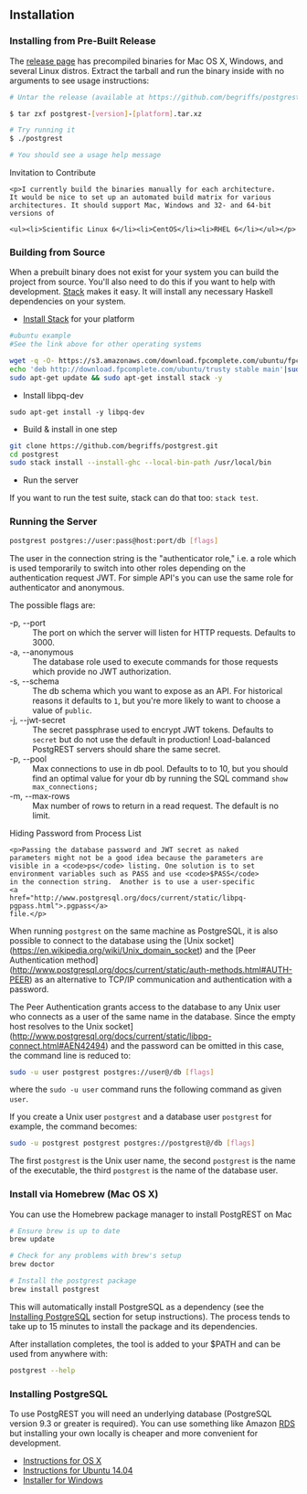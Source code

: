 ## Installation

### Installing from Pre-Built Release

The [release page](https://github.com/begriffs/postgrest/releases/latest)
has precompiled binaries for Mac OS X, Windows, and several Linux
distros.  Extract the tarball and run the binary inside with no
arguments to see usage instructions:

```sh
# Untar the release (available at https://github.com/begriffs/postgrest/releases/latest)

$ tar zxf postgrest-[version]-[platform].tar.xz

# Try running it
$ ./postgrest

# You should see a usage help message
```

<div class="admonition warning">
    <p class="admonition-title">Invitation to Contribute</p>

    <p>I currently build the binaries manually for each architecture.
    It would be nice to set up an automated build matrix for various
    architectures. It should support Mac, Windows and 32- and 64-bit
    versions of

    <ul><li>Scientific Linux 6</li><li>CentOS</li><li>RHEL 6</li></ul></p>
</div>

### Building from Source

When a prebuilt binary does not exist for your system you can build
the project from source. You'll also need to do this if you want
to help with development.
[Stack](https://github.com/commercialhaskell/stack) makes it easy.
It will install any necessary Haskell dependencies on your system.

* [Install Stack](http://docs.haskellstack.org/en/stable/README.html#how-to-install) for your platform
```bash
#ubuntu example
#See the link above for other operating systems

wget -q -O- https://s3.amazonaws.com/download.fpcomplete.com/ubuntu/fpco.key | sudo apt-key add -
echo 'deb http://download.fpcomplete.com/ubuntu/trusty stable main'|sudo tee /etc/apt/sources.list.d/fpco.list
sudo apt-get update && sudo apt-get install stack -y
```
* Install libpq-dev
```
sudo apt-get install -y libpq-dev
```
* Build & install in one step

```bash
git clone https://github.com/begriffs/postgrest.git
cd postgrest
sudo stack install --install-ghc --local-bin-path /usr/local/bin
```

* Run the server

If you want to run the test suite, stack can do that too: `stack test`.

### Running the Server

```bash
postgrest postgres://user:pass@host:port/db [flags]
```

The user in the connection string is the "authenticator role," i.e.
a role which is used temporarily to switch into other roles depending
on the authentication request JWT. For simple API's you can use the
same role for authenticator and anonymous.

The possible flags are:

<dl>
<dt>-p, --port</dt>
<dd>The port on which the server will listen for HTTP requests.
    Defaults to 3000.</dd>

<dt>-a, --anonymous</dt>
<dd>The database role used to execute commands for those requests
    which provide no JWT authorization.</dd>

<dt>-s, --schema</dt>
<dd>The db schema which you want to expose as an API. For historical
    reasons it defaults to <code>1</code>, but you're more likely
    to want to choose a value of <code>public</code>.</dd>

<dt>-j, --jwt-secret</dt>
<dd>The secret passphrase used to encrypt JWT tokens. Defaults to
    <code>secret</code> but do not use the default in production!
    Load-balanced PostgREST servers should share the same secret.</dd>

<dt>-p, --pool</dt>
<dd>Max connections to use in db pool. Defaults to to 10, but you
    should find an optimal value for your db by running the SQL
    command <code>show max_connections;</code></dd>

<dt>-m, --max-rows</dt>
<dd>Max number of rows to return in a read request. The default is
    no limit.</dd>
</dl>

<div class="admonition note">
    <p class="admonition-title">Hiding Password from Process List</p>

    <p>Passing the database password and JWT secret as naked
    parameters might not be a good idea because the parameters are
    visible in a <code>ps</code> listing. One solution is to set
    environment variables such as PASS and use <code>$PASS</code>
    in the connection string.  Another is to use a user-specific
    <a
    href="http://www.postgresql.org/docs/current/static/libpq-pgpass.html">.pgpass</a>
    file.</p>
</div>

When running `postgrest` on the same machine as PostgreSQL, it is also
possible to connect to the database using the [Unix socket]
(https://en.wikipedia.org/wiki/Unix_domain_socket) and the
[Peer Authentication method]
(http://www.postgresql.org/docs/current/static/auth-methods.html#AUTH-PEER)
as an alternative to TCP/IP communication and authentication with a password.

The Peer Authentication grants access to the database to any Unix user
who connects as a user of the same name in the database.
Since the empty host resolves to the Unix socket]
(http://www.postgresql.org/docs/current/static/libpq-connect.html#AEN42494)
and the password can be omitted in this case,
the command line is reduced to:

```sh
sudo -u user postgrest postgres://user@/db [flags]
```

where the `sudo -u user` command runs the following command as given `user`.

If you create a Unix user `postgrest` and a database user `postgrest`
for example, the command becomes:

```sh
sudo -u postgrest postgrest postgres://postgrest@/db [flags]
```

The first `postgrest` is the Unix user name, the second `postgrest`
is the name of the executable, the third `postgrest` is the name
of the database user.

### Install via Homebrew (Mac OS X)

You can use the Homebrew package manager to install PostgREST on Mac

```bash
# Ensure brew is up to date
brew update

# Check for any problems with brew's setup
brew doctor

# Install the postgrest package
brew install postgrest
```

This will automatically install PostgreSQL as a dependency (see the [Installing PostgreSQL](#installing-postgresql) section for setup instructions). The process tends to take up to 15 minutes to install the package and its dependencies.

After installation completes, the tool is added to your $PATH and can be used from anywhere with:

```bash
postgrest --help
```

### Installing PostgreSQL

To use PostgREST you will need an underlying database (PostgreSQL version 9.3 or greater is required). You can use something like Amazon [RDS](https://aws.amazon.com/rds/) but installing your own locally is cheaper and more convenient for development.

* [Instructions for OS X](http://exponential.io/blog/2015/02/21/install-postgresql-on-mac-os-x-via-brew/)
* [Instructions for Ubuntu 14.04](https://www.digitalocean.com/community/tutorials/how-to-install-and-use-postgresql-on-ubuntu-14-04)
* [Installer for Windows](http://www.enterprisedb.com/products-services-training/pgdownload#windows)
